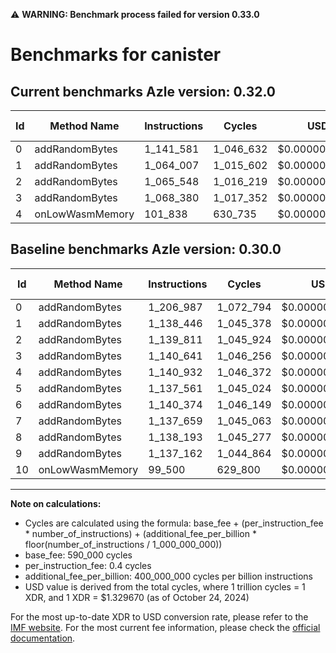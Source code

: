 ⚠️ **WARNING: Benchmark process failed for version 0.33.0**

# Benchmarks for canister

## Current benchmarks Azle version: 0.32.0

| Id  | Method Name     | Instructions | Cycles    | USD           | USD/Million Calls | Change                                |
| --- | --------------- | ------------ | --------- | ------------- | ----------------- | ------------------------------------- |
| 0   | addRandomBytes  | 1_141_581    | 1_046_632 | $0.0000013917 | $1.39             | <font color="green">-65_406</font>    |
| 1   | addRandomBytes  | 1_064_007    | 1_015_602 | $0.0000013504 | $1.35             | <font color="green">-74_439</font>    |
| 2   | addRandomBytes  | 1_065_548    | 1_016_219 | $0.0000013512 | $1.35             | <font color="green">-74_263</font>    |
| 3   | addRandomBytes  | 1_068_380    | 1_017_352 | $0.0000013527 | $1.35             | <font color="green">-72_261</font>    |
| 4   | onLowWasmMemory | 101_838      | 630_735   | $0.0000008387 | $0.83             | <font color="green">-1_039_094</font> |

## Baseline benchmarks Azle version: 0.30.0

| Id  | Method Name     | Instructions | Cycles    | USD           | USD/Million Calls |
| --- | --------------- | ------------ | --------- | ------------- | ----------------- |
| 0   | addRandomBytes  | 1_206_987    | 1_072_794 | $0.0000014265 | $1.42             |
| 1   | addRandomBytes  | 1_138_446    | 1_045_378 | $0.0000013900 | $1.39             |
| 2   | addRandomBytes  | 1_139_811    | 1_045_924 | $0.0000013907 | $1.39             |
| 3   | addRandomBytes  | 1_140_641    | 1_046_256 | $0.0000013912 | $1.39             |
| 4   | addRandomBytes  | 1_140_932    | 1_046_372 | $0.0000013913 | $1.39             |
| 5   | addRandomBytes  | 1_137_561    | 1_045_024 | $0.0000013895 | $1.38             |
| 6   | addRandomBytes  | 1_140_374    | 1_046_149 | $0.0000013910 | $1.39             |
| 7   | addRandomBytes  | 1_137_659    | 1_045_063 | $0.0000013896 | $1.38             |
| 8   | addRandomBytes  | 1_138_193    | 1_045_277 | $0.0000013899 | $1.38             |
| 9   | addRandomBytes  | 1_137_162    | 1_044_864 | $0.0000013893 | $1.38             |
| 10  | onLowWasmMemory | 99_500       | 629_800   | $0.0000008374 | $0.83             |

---

**Note on calculations:**

- Cycles are calculated using the formula: base_fee + (per_instruction_fee \* number_of_instructions) + (additional_fee_per_billion \* floor(number_of_instructions / 1_000_000_000))
- base_fee: 590_000 cycles
- per_instruction_fee: 0.4 cycles
- additional_fee_per_billion: 400_000_000 cycles per billion instructions
- USD value is derived from the total cycles, where 1 trillion cycles = 1 XDR, and 1 XDR = $1.329670 (as of October 24, 2024)

For the most up-to-date XDR to USD conversion rate, please refer to the [IMF website](https://www.imf.org/external/np/fin/data/rms_sdrv.aspx).
For the most current fee information, please check the [official documentation](https://internetcomputer.org/docs/current/developer-docs/gas-cost#execution).
